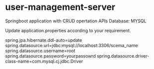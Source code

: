 # user-management-server

Springboot application with CRUD opertation APIs
Database: MYSQL

Update application.properties according to your requirement.

spring.jpa.hibernate.ddl-auto=update
spring.datasource.url=jdbc:mysql://localhost:3306/scema_name
spring.datasource.username=root
spring.datasource.password=yourpassowrd
spring.datasource.driver-class-name=com.mysql.cj.jdbc.Driver
 
